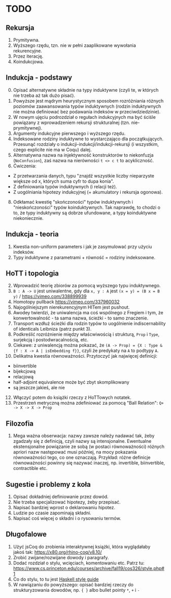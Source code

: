 # TODO

## Rekursja
1. Prymitywna.
2. Wyższego rzędu, tzn. nie w pełni zaaplikowane wywołania rekurencyjne.
3. Przez iterację.
4. Koindukcjowa.

## Indukcja - podstawy
0. Opisać alternatywne składnie na typy induktywne (czyli te, w których nie trzeba aż tak dużo pisać).
1. Powyższe jest mądrym heurystycznym sposobem rozróżniania różnych poziomów zaawansowania typów induktywnych (rodzin induktywnych nie można definiować bez podawania indeksów w przeciwdziedzinie).
2. W nowym ujęciu podrozdział o regułach indukcyjnych ma być ściśle powiązany z wprowadzeniem rekursji strukturalnej (tzn. nie-prymitywnej).
3. Argumenty indukcyjne pierwszego i wyższego rzędu.
4. Indeksowane rodziny induktywne to wystarczająco dla początkujących. Przesunąć rozdziały o indukcji-indukcji/indukcji-rekursji (i wszystkim, czego explicite nie ma w Coqu) dalej.
5. Alternatywna nazwa na injektywność konstruktorów to niekonfuzja (`NoConfusion`), zaś nazwa na nierówności `t <> c t` to acykliczność.
6. Ćwiczenia:
- Z przetwarzania danych, typu "znajdź wszystkie liczby nieparzyste większe od x, których suma cyfr to dupa konia".
- Z definiowania typów induktywnych (i relacji też).
- Z uogólniania hipotezy indukcyjnej (+ akumulatory i rekursja ogonowa).
8. Odkłamać kwestię "skończoności" typów induktywnych i "nieskończoności" typów koinduktywnych. Tak naprawdę, to chodzi o to, że typy induktywny są dobrze ufundowane, a typy koinduktywne niekoniecznie.

## Indukcja - teoria
1. Kwestia non-uniform parameters i jak je zasymulować przy użyciu indeksów.
2. Typy induktywne z parametrami + równość = rodziny indeksowane.

## HoTT i topologia
2. Wprowadzić teorię zbiorów za pomocą wyższego typu induktywnego.
3. `B : A -> U` jest uniwalentne, gdy dla `x, y : A` jest `(x = y) = (B x = B y)` / https://vimeo.com/338899939
4. Homotopy pullback https://vimeo.com/337960032
6. Najogólniejszym nierekurencyjnym HITem jest pushout.
7. Awodey twierdzi, że uniwalencja ma coś wspólnego z Fregiem i tym, że konwertowalność - ta sama nazwa, ścieżki - to samo znaczenie.
8. Transport wzdłuż ścieżki dla rodzin typów to uogólnienie indiscernability of identicals Leibniza (patrz punkt 3).
9. Podkreślić rozróżnienie między właścwiwością i strukturą, `Prop` i `Type`, surjekcją i postodwracalnością, etc.
10. Ciekawe: z uniwalencją można pokazać, że `(A -> Prop) = {X : Type & {f : X -> A | isEmbedding f}}`, czyli że predykaty na `A` to podtypy `A`.
11. Delikatna kwestia równoważności. Przytoczyć jak najwięcej definicji:
  - biinvertible
  - bijekcjową
  - relacjową
  - half-adjoint equivalence może być zbyt skomplikowany
  - są jeszcze jakieś, ale nie 
12. Włączyć potem do książki rzeczy z HoTTowych notatek.
13. Przestrzeń metryczną można zdefiniować za pomocą "Ball Relation": `Q+ -> X -> X -> Prop`

## Filozofia
1. Mega ważna obserwacja: nazwy zawsze należy nadawać tak, żeby zgadzały się z definicją, czyli nazwy są intensjonalne. Ewentualne ekstensjonalne powiązanie ze sobą (w postaci równoważności) różnych apriori nazw następować musi później, na mocy pokazania równoważności tego, co one oznaczają. Przykład: różne definicje równoważności powinny się nazywać inaczej, np. invertible, biinvertible, contractible etc.

## Sugestie i problemy z koła
1. Opisać dokładniej definiowanie przez dowód.
2. Nie trzeba specjalizować hipotezy, żeby przepisać.
4. Napisać bardziej wprost o deklarowaniu hipotez.
6. Ludzie po czasie zapominają składni.
7. Napisać coś więcej o składni i o rysowaniu termów.

## Długofalowe
1. Użyć jsCoq do zrobienia interaktywnej książki, która wyglądałaby jakoś tak: https://x80.org/rhino-coq/v8.10/
2. Zrobić zwijane/rozwijane dowody i paragrafy.
3. Dodać rozdział o stylu, wcięciach, komentowaniu etc. Patrz tu: https://www.cs.princeton.edu/courses/archive/fall19/cos326/style.php#1
4. Co do stylu, to tu jest [Haskell style guide](https://kowainik.github.io/posts/2019-02-06-style-guide)
5. W nawiązaniu do powyższego: opisać bardziej rzeczy do strukturyzowania dowodów, np. `{ }` albo bullet pointy `*`, `+` i `-`